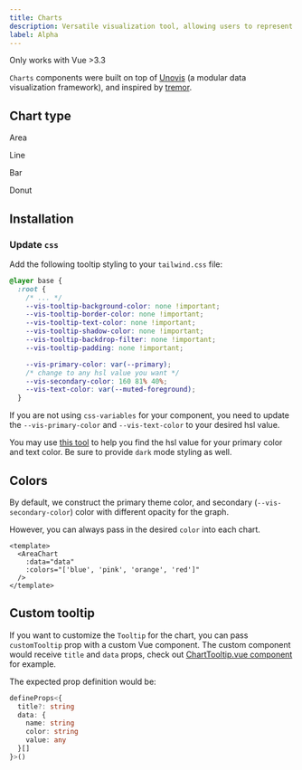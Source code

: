 ```yaml
---
title: Charts
description: Versatile visualization tool, allowing users to represent data using various types of charts for effective analysis.
label: Alpha
---
```


<script setup>
import Area from '~icons/gravity-ui/chart-area-stacked'
import Bar from '~icons/gravity-ui/chart-column'
import Line from '~icons/gravity-ui/chart-line'
import Pie from '~icons/gravity-ui/chart-pie'
</script>

<Callout>
  Only works with Vue >3.3
</Callout>

`Charts` components were built on top of [Unovis](https://unovis.dev/) (a modular data visualization framework), and inspired by [tremor](https://www.tremor.so).

## Chart type

<div class="grid gap-4 mt-8 sm:grid-cols-2 sm:gap-6 not-docs">
  <LinkedCard href="/docs/charts/area">
    <Area class="text-foreground/80 w-11 h-11" />
    <p class="mt-2 font-medium">Area</p>
  </LinkedCard>

  <LinkedCard href="/docs/charts/line">
    <Line class="text-foreground/80 w-11 h-11" />
    <p class="mt-2 font-medium">Line</p>
  </LinkedCard>

  <LinkedCard href="/docs/charts/bar">
    <Bar class="text-foreground/80 w-11 h-11" />
    <p class="mt-2 font-medium">Bar</p>
  </LinkedCard>

  <LinkedCard href="/docs/charts/donut">
    <Pie class="text-foreground/80 w-11 h-11" />
    <p class="mt-2 font-medium">Donut</p>
  </LinkedCard>
</div>

## Installation

<Steps>

### Update `css`

Add the following tooltip styling to your `tailwind.css` file:

```css
@layer base {
  :root {
    /* ... */
    --vis-tooltip-background-color: none !important;
    --vis-tooltip-border-color: none !important;
    --vis-tooltip-text-color: none !important;
    --vis-tooltip-shadow-color: none !important;
    --vis-tooltip-backdrop-filter: none !important;
    --vis-tooltip-padding: none !important;

    --vis-primary-color: var(--primary);
    /* change to any hsl value you want */
    --vis-secondary-color: 160 81% 40%;
    --vis-text-color: var(--muted-foreground);
  }
```

If you are not using `css-variables` for your component, you need to update the `--vis-primary-color` and `--vis-text-color` to your desired hsl value.

You may use [this tool](https://redpixelthemes.com/blog/tailwindcss-colors-different-formats/) to help you find the hsl value for your primary color and text color. Be sure to provide `dark` mode styling as well.

</Steps>

## Colors

By default, we construct the primary theme color, and secondary (`--vis-secondary-color`) color with different opacity for the graph.

However, you can always pass in the desired `color` into each chart.

```vue
<template>
  <AreaChart
    :data="data"
    :colors="['blue', 'pink', 'orange', 'red']"
  />
</template>
```

## Custom tooltip

If you want to customize the `Tooltip` for the chart, you can pass `customTooltip` prop with a custom Vue component.
The custom component would receive `title` and `data` props, check out [ChartTooltip.vue component](https://github.com/radix-vue/shadcn-vue/tree/dev/apps/www/src/lib/registry/default/ui/chart/ChartTooltip.vue) for example.

The expected prop definition would be:

```ts
defineProps<{
  title?: string
  data: {
    name: string
    color: string
    value: any
  }[]
}>()
```
